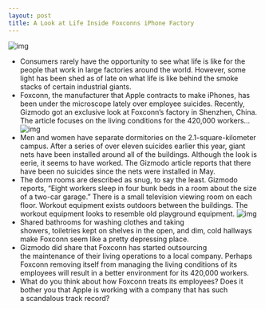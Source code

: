 ```yaml
---
layout: post
title: A Look at Life Inside Foxconns iPhone Factory
---
```

![img](http://media.idownloadblog.com/wp-content/uploads/2010/11/Where-The-Workers-Who-Made-Your-iPhone-Sleep-At-Night.jpeg)
* Consumers rarely have the opportunity to see what life is like for the people that work in large factories around the world. However, some light has been shed as of late on what life is like behind the smoke stacks of certain industrial giants.
* Foxconn, the manufacturer that Apple contracts to make iPhones, has been under the microscope lately over employee suicides. Recently, Gizmodo got an exclusive look at Foxconn’s factory in Shenzhen, China. The article focuses on the living conditions for the 420,000 workers…
![img](http://media.idownloadblog.com/wp-content/uploads/2010/11/Where-The-Workers-Who-Made-Your-iPhone-Sleep-At-Night-2.jpeg)
* Men and women have separate dormitories on the 2.1-square-kilometer campus. After a series of over eleven suicides earlier this year, giant nets have been installed around all of the buildings. Although the look is eerie, it seems to have worked. The Gizmodo article reports that there have been no suicides since the nets were installed in May.
* The dorm rooms are described as snug, to say the least. Gizmodo reports, “Eight workers sleep in four bunk beds in a room about the size of a two-car garage.” There is a small television viewing room on each floor. Workout equipment exists outdoors between the buildings. The workout equipment looks to resemble old playground equipment.
![img](http://media.idownloadblog.com/wp-content/uploads/2010/11/Where-The-Workers-Who-Made-Your-iPhone-Sleep-At-Night-1.jpeg)
* Shared bathrooms for washing clothes and taking showers, toiletries kept on shelves in the open, and dim, cold hallways make Foxconn seem like a pretty depressing place.
* Gizmodo did share that Foxconn has started outsourcing the maintenance of their living operations to a local company. Perhaps Foxconn removing itself from managing the living conditions of its employees will result in a better environment for its 420,000 workers.
* What do you think about how Foxconn treats its employees? Does it bother you that Apple is working with a company that has such a scandalous track record?

